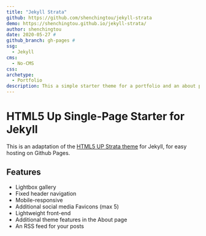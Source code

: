 ```yaml
---
title: "Jekyll Strata"
github: https://github.com/shenchingtou/jekyll-strata
demo: https://shenchingtou.github.io/jekyll-strata/ 
author: shenchingtou
date: 2020-05-27 # 
github_branch: gh-pages # 
ssg:
  - Jekyll
cms:
  - No-CMS
css:
archetype:
  - Portfolio
description: This a simple starter theme for a portfolio and an about page
---
```


# HTML5 Up Single-Page Starter for Jekyll

This is an adaptation of the [HTML5 UP Strata theme](https://html5up.net/strata) for Jekyll, for easy hosting on Github Pages.

## Features

* Lightbox gallery
* Fixed header navigation  
* Mobile-responsive
* Additional social media Favicons (max 5)
* Lightweight front-end  
* Additional theme features in the About page
* An RSS feed for your posts